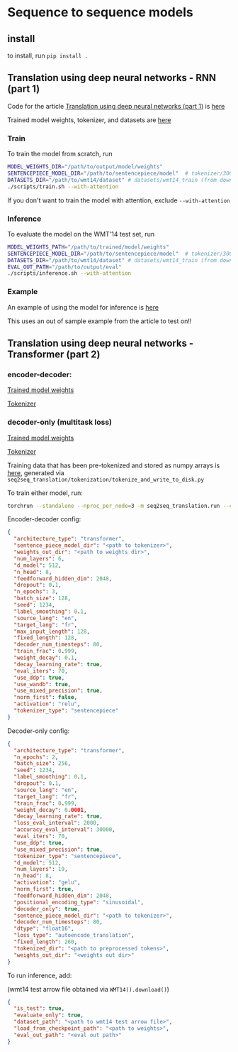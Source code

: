 # Sequence to sequence models

## install

to install, run `pip install .`

## Translation using deep neural networks - RNN (part 1)

Code for the article [Translation using deep neural networks (part 1)](http://localhost:4000/blog/2024/sequence_to_sequence_models_1/) is [here](scripts/2024-10-03-sequence_to_sequence_models_1)

Trained model weights, tokenizer, and datasets are [here](https://drive.google.com/drive/folders/1IelyJreVqaYbUggTkB4mgYE0FTN2EMR3?usp=drive_link)

### Train

To train the model from scratch, run

```bash
MODEL_WEIGHTS_DIR="/path/to/output/model/weights"
SENTENCEPIECE_MODEL_DIR="/path/to/sentencepiece/model"  # tokenizer/30000 (from download link)
DATASETS_DIR="/path/to/wmt14/dataset" # datasets/wmt14_train (from download link)
./scripts/train.sh --with-attention
```

If you don't want to train the model with attention, exclude `--with-attention`

### Inference

To evaluate the model on the WMT'14 test set, run

```bash
MODEL_WEIGHTS_PATH="/path/to/trained/model/weights"
SENTENCEPIECE_MODEL_DIR="/path/to/sentencepiece/model"  # tokenizer/30000 (from download link)
DATASETS_DIR="/path/to/wmt14/dataset" # datasets/wmt14_train (from download link)
EVAL_OUT_PATH="/path/to/output/eval"
./scripts/inference.sh --with-attention
```

### Example

An example of using the model for inference is [here](scripts/2024-10-03-sequence_to_sequence_models_1/inference_example.ipynb)

This uses an out of sample example from the article to test on!!


## Translation using deep neural networks - Transformer (part 2)

### encoder-decoder:

[Trained model weights](https://drive.google.com/drive/folders/1KFQr6TCHpHWXJNQGzGFDLuL-lVeEH4wa)

[Tokenizer](https://drive.google.com/drive/folders/1PLhILq5x4HZHVuLA9Loohay3UV4gNK_Z)

### decoder-only (multitask loss)

[Trained model weights](https://drive.google.com/drive/folders/1y6Z__IdmKnnHTeeG-yox5BS3XDptHG-B)

[Tokenizer](https://drive.google.com/drive/folders/1XHHbRmK9IRt7Y2h4J5eBUq8wajA5GMiM)

Training data that has been pre-tokenized and stored as numpy arrays is [here](https://drive.google.com/drive/folders/199XLewvlgjUP8v0HT8unSI2O3lYvrczZ), generated via `seq2seq_translation/tokenization/tokenize_and_write_to_disk.py`

To train either model, run:

```bash
torchrun --standalone --nproc_per_node=3 -m seq2seq_translation.run --config_path <path to config>
```

Encoder-decoder config:

```json
{
  "architecture_type": "transformer",
  "sentence_piece_model_dir": "<path to tokenizer>",
  "weights_out_dir": "<path to weights dir>",
  "num_layers": 6,
  "d_model": 512,
  "n_head": 8,
  "feedforward_hidden_dim": 2048,
  "dropout": 0.1,
  "n_epochs": 3,
  "batch_size": 128,
  "seed": 1234,
  "label_smoothing": 0.1,
  "source_lang": "en",
  "target_lang": "fr",
  "max_input_length": 128,
  "fixed_length": 128,
  "decoder_num_timesteps": 80,
  "train_frac": 0.999,
  "weight_decay": 0.1,
  "decay_learning_rate": true,
  "eval_iters": 70,
  "use_ddp": true,
  "use_wandb": true,
  "use_mixed_precision": true,
  "norm_first": false,
  "activation": "relu",
  "tokenizer_type": "sentencepiece"
}
```

Decoder-only config:

```json
{
  "architecture_type": "transformer",
  "n_epochs": 2,
  "batch_size": 256,
  "seed": 1234,
  "label_smoothing": 0.1,
  "dropout": 0.1,
  "source_lang": "en",
  "target_lang": "fr",
  "train_frac": 0.999,
  "weight_decay": 0.0001,
  "decay_learning_rate": true,
  "loss_eval_interval": 2000,
  "accuracy_eval_interval": 30000,
  "eval_iters": 70,
  "use_ddp": true,
  "use_mixed_precision": true,
  "tokenizer_type": "sentencepiece",
  "d_model": 512,
  "num_layers": 19,
  "n_head": 8,
  "activation": "gelu",
  "norm_first": true,
  "feedforward_hidden_dim": 2048,
  "positional_encoding_type": "sinusoidal",
  "decoder_only": true,
  "sentence_piece_model_dir": "<path to tokenizer>",
  "decoder_num_timesteps": 80,
  "dtype": "float16",
  "loss_type": "autoencode_translation",
  "fixed_length": 260,
  "tokenized_dir": "<path to preprocessed tokens>",
  "weights_out_dir": "<weights out dir>"
}
```

To run inference, add:

(wmt14 test arrow file obtained via `WMT14().download()`)

```json
{
  "is_test": true,
  "evaluate_only": true,
  "dataset_path": "<path to wmt14 test arrow file>",
  "load_from_checkpoint_path": "<path to weights>",
  "eval_out_path": "<eval out path>"
}
```